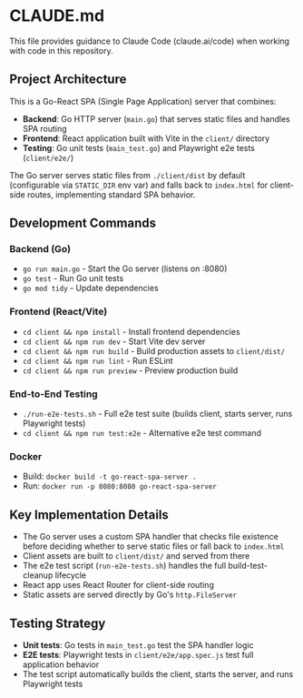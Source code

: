 # CLAUDE.md

This file provides guidance to Claude Code (claude.ai/code) when working with code in this repository.

## Project Architecture

This is a Go-React SPA (Single Page Application) server that combines:

- **Backend**: Go HTTP server (`main.go`) that serves static files and handles SPA routing
- **Frontend**: React application built with Vite in the `client/` directory
- **Testing**: Go unit tests (`main_test.go`) and Playwright e2e tests (`client/e2e/`)

The Go server serves static files from `./client/dist` by default (configurable via `STATIC_DIR` env var) and falls back to `index.html` for client-side routes, implementing standard SPA behavior.

## Development Commands

### Backend (Go)
- `go run main.go` - Start the Go server (listens on :8080)
- `go test` - Run Go unit tests
- `go mod tidy` - Update dependencies

### Frontend (React/Vite)
- `cd client && npm install` - Install frontend dependencies
- `cd client && npm run dev` - Start Vite dev server
- `cd client && npm run build` - Build production assets to `client/dist/`
- `cd client && npm run lint` - Run ESLint
- `cd client && npm run preview` - Preview production build

### End-to-End Testing
- `./run-e2e-tests.sh` - Full e2e test suite (builds client, starts server, runs Playwright tests)
- `cd client && npm run test:e2e` - Alternative e2e test command

### Docker
- Build: `docker build -t go-react-spa-server .`
- Run: `docker run -p 8080:8080 go-react-spa-server`

## Key Implementation Details

- The Go server uses a custom SPA handler that checks file existence before deciding whether to serve static files or fall back to `index.html`
- Client assets are built to `client/dist/` and served from there
- The e2e test script (`run-e2e-tests.sh`) handles the full build-test-cleanup lifecycle
- React app uses React Router for client-side routing
- Static assets are served directly by Go's `http.FileServer`

## Testing Strategy

- **Unit tests**: Go tests in `main_test.go` test the SPA handler logic
- **E2E tests**: Playwright tests in `client/e2e/app.spec.js` test full application behavior
- The test script automatically builds the client, starts the server, and runs Playwright tests